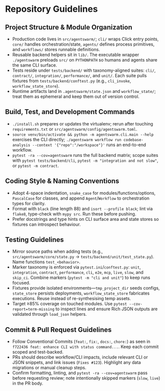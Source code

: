 # Repository Guidelines

## Project Structure & Module Organization
- Production code lives in `src/agentswarm/`; `cli/` wraps Click entry points, `core/` handles orchestration/state, `agents/` defines process primitives, and `workflows/` stores runnable definitions.
- Reusable backend helpers sit in `lib/`. The executable wrapper `./agentswarm` preloads `src/` on `PYTHONPATH` so humans and agents share the same CLI surface.
- Tests reside under `tests/backend/` with taxonomy-aligned suites: `cli/`, `contract/`, `integration/`, `performance/`, and `unit/`. Each suite pulls fixtures from `tests/backend/conftest.py` (e.g., `cli_invoke`, `workflow_state_store`).
- Runtime artifacts land in `.agentswarm/state.json` and `workflow_state/`; treat them as ephemeral and keep them out of version control.

## Build, Test, and Development Commands
- `./install.sh` prepares or updates the virtualenv; rerun after touching `requirements.txt` or `src/agentswarm/config/agentswarm.toml`.
- `source venv/bin/activate && python -m agentswarm.cli.main --help` exercises the CLI directly; `./agentswarm workflow run codebase-analysis --context '{"repo":"/workspace"}'` runs an end-to-end workflow.
- `pytest -ra --cov=agentswarm` runs the full backend matrix; scope suites with `pytest tests/backend/cli`, `pytest -m "integration and not slow"`, or `pytest -m contract`.

## Coding Style & Naming Conventions
- Adopt 4-space indentation, `snake_case` for modules/functions/options, `PascalCase` for classes, and append `Agent`/`Workflow` to orchestration types for clarity.
- Format with `black` (line length 88) and `isort --profile black`; lint via `flake8`, type-check with `mypy src`. Run these before pushing.
- Prefer docstrings and type hints on CLI surface area and state stores so fixtures can introspect behaviour.

## Testing Guidelines
- Mirror source paths when adding tests (e.g., `src/agentswarm/core/state.py` → `tests/backend/unit/test_state.py`). Name functions `test_<behavior>`.
- Marker taxonomy is enforced via `pytest.ini`/`conftest.py`: `unit`, `integration`, `contract`, `performance`, `cli`, `e2e`, `mcp`, `live`, `slow`, and `skip_ci`. Combine markers (`pytest -m "cli and unit"`) to keep runs focused.
- Fixtures provide isolated environments—`tmp_project_dir` seeds configs, `state_store` persists deployments, `workflow_state_store` fabricates executions. Reuse instead of re-synthesising temp assets.
- Target ≥85% coverage on touched modules. Use `pytest --cov-report=term-missing` to inspect lines and ensure Rich JSON outputs are validated through `load_json` helpers.

## Commit & Pull Request Guidelines
- Follow Conventional Commits (`feat:`, `fix:`, `docs:`, `chore:`) as seen in `f722436 feat: enhance CLI with status command...`. Keep each commit scoped and test-backed.
- PRs should describe workflow/CLI impacts, include relevant CLI or JSON snippets, and link issues (`Fixes #123`). Highlight any data migrations or manual cleanup steps.
- Confirm formatting, linting, and `pytest -ra --cov=agentswarm` pass before requesting review; note intentionally skipped markers (`slow`, `live`) in the PR body.
